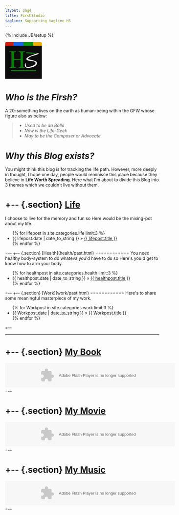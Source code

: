 ```yaml
---
layout: page
title: FirshStudio
tagline: Supporting tagline HS
---
```

{% include JB/setup %}


<img class='inset right' src='/images/photo.jpg' width='120px' />	


#	***Who is the Firsh?***
A 20-something lives on the earth as human-being within the GFW whose figure also as below:

>- *Used to be da Balla*
>- *Now is the Life-Geek*
>- *May to be the Composer or Advocate*


# ***Why this Blog exists?***

You might think this blog is for tracking the life path. However, more deeply in thought, I hope one day, people would reminisce this place because they believe in **Life Worth Spreading**. Here what I'm about to divide this Blog into 3 themes which we couldn't live without them.
	

+-- {.section}
[Life](/life/past.html)
============
I choose to live for the memory and fun so Here would be the mixing-pot about my life.

<ul class="compact recent">
  {% for lifepost in site.categories.life limit:3 %}
    <li><span>{{ lifepost.date | date_to_string }}</span> &raquo; <a href="{{ BASE_PATH }}{{ lifepost.url }}">{{ lifepost.title }}</a></li>
  {% endfor %}
</ul>
=--
+-- {.section}
[Health](health/past.html)
============
You need healthy body-system to do whateva you'd have to do so Here's you'd get to know how to arm your body.	

<ul class="compact recent">
  {% for healthpost in site.categories.health limit:3 %}
    <li><span>{{ healthpost.date | date_to_string }}</span> &raquo; <a href="{{ BASE_PATH }}{{ healthpost.url }}">{{ healthpost.title }}</a></li>
  {% endfor %}
</ul>
=--
+-- {.section}
[Work](work/past.html)
============
Here's to share some meaningful masterpiece of my work. 

<ul class="compact recent">
  {% for Workpost in site.categories.work limit:3 %}
    <li><span>{{ Workpost.date | date_to_string }}</span> &raquo; <a href="{{ BASE_PATH }}{{ Workpost.url }}">{{ Workpost.title }}</a></li>
  {% endfor %}
</ul>
=--


---


+-- {.section}
[My Book](http://book.douban.com/)
============

<div><object classid="clsid:d27cdb6e-ae6d-11cf-96b8-444553540000" codebase="http://fpdownload.macromedia.com/pub/shockwave/cabs/flash/swflash.cab#version=7,0,0,0" width="555" height="80" id="passing" > <param name="movie" value="http://www.douban.com/doushow/firsh3k/wishlist_latest_book_6_6_small_nologo_noself/doushow.swf" /> <param name="quality" value="high" /> <param name="scale" value="noscale"/> <param name="align" value="tl"/> <param name="wmode" value="transparent"/> <embed src="http://www.douban.com/doushow/firsh3k/wishlist_latest_book_6_6_small_nologo_noself/doushow.swf" wmode="transparent" quality="high" width="555" height="80" name="passing" scale="noscale" align="tl" type="application/x-shockwave-flash" pluginspage="http://www.macromedia.com/go/getflashplayer" /> </object></div>
=--

+-- {.section}
[My Movie](http://movie.douban.com/)
============
<div><object classid="clsid:d27cdb6e-ae6d-11cf-96b8-444553540000" codebase="http://fpdownload.macromedia.com/pub/shockwave/cabs/flash/swflash.cab#version=7,0,0,0" width="555" height="80" id="passing" > <param name="movie" value="http://www.douban.com/doushow/firsh3k/collection_latest_movie_6_6_small_nologo_noself/doushow.swf" /> <param name="quality" value="high" /> <param name="scale" value="noscale"/> <param name="align" value="tl"/> <param name="wmode" value="transparent"/> <embed src="http://www.douban.com/doushow/firsh3k/collection_latest_movie_6_6_small_nologo_noself/doushow.swf" wmode="transparent" quality="high" width="555" height="80" name="passing" scale="noscale" align="tl" type="application/x-shockwave-flash" pluginspage="http://www.macromedia.com/go/getflashplayer" /> </object></div>
=--

+-- {.section}
[My Music](http://music.douban.com/)
============

<div><object classid="clsid:d27cdb6e-ae6d-11cf-96b8-444553540000" codebase="http://fpdownload.macromedia.com/pub/shockwave/cabs/flash/swflash.cab#version=7,0,0,0" width="555" height="80" id="passing" > <param name="movie" value="http://www.douban.com/doushow/firsh3k/collection_latest_music_6_6_small_nologo_noself/doushow.swf" /> <param name="quality" value="high" /> <param name="scale" value="noscale"/> <param name="align" value="tl"/> <param name="wmode" value="transparent"/> <embed src="http://www.douban.com/doushow/firsh3k/collection_latest_music_6_6_small_nologo_noself/doushow.swf" wmode="transparent" quality="high" width="555" height="80" name="passing" scale="noscale" align="tl" type="application/x-shockwave-flash" pluginspage="http://www.macromedia.com/go/getflashplayer" /> </object></div>
=--


<!--
<div style="float:left;width:160px;">
<iframe width="100%" height="75" class="share_self"  frameborder="0" scrolling="no" src="http://widget.weibo.com/weiboshow/index.php?language=&width=0&height=550&fansRow=2&ptype=1&speed=0&skin=1&isTitle=0&noborder=0&isWeibo=0&isFans=0&uid=1893556900&verifier=8c17d4b5&dpc=1"></iframe>
</div>-->
